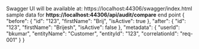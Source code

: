 Swagger UI will be available at:
https://localhost:44306/swagger/index.html
sample data for **https://localhost:44306/api/audit/compare** end point
{
  "before": { "id": "123", "firstName": "Brij", "isActive": true },
  "after": { "id": "123", "firstName": "Brijesh", "isActive": false },
  "metadata": {
    "userId": "bkumar",
    "entityName": "Customer",
    "entityId": "123",
    "correlationId": "req-001"
  }
}
